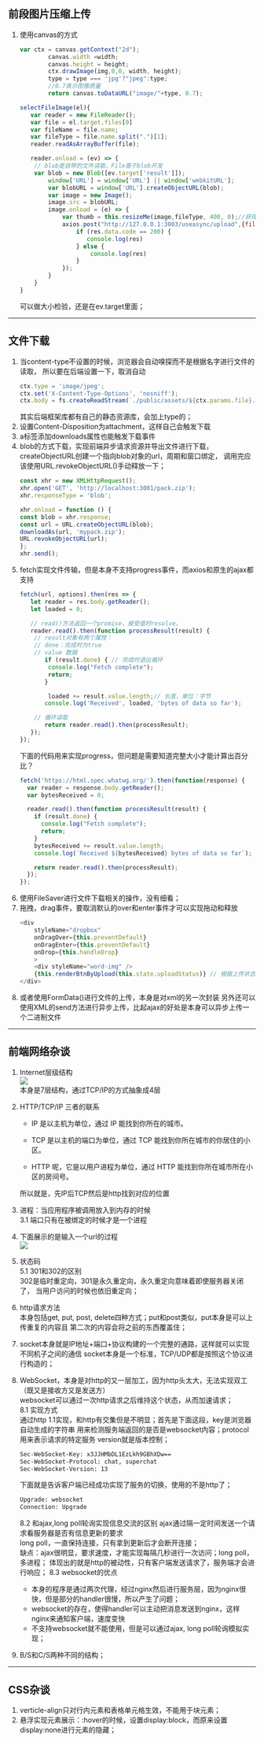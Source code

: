 ## 前段图片压缩上传
1. 使用canvas的方式
    ```javascript
    var ctx = canvas.getContext("2d");
            canvas.width =width;
            canvas.height = height;
            ctx.drawImage(img,0,0, width, height);
            type = type === 'jpg'?"jpeg":type;
            //0.7表示图像质量
            return canvas.toDataURL("image/"+type, 0.7);
    ```
    ```javascript
    selectFileImage(el){
       var reader = new FileReader();
       var file = el.target.files[0]
       var fileName = file.name;
       var fileType = file.name.split(".")[1];
       reader.readAsArrayBuffer(file);

       reader.onload = (ev) => {
        // blob是自带的文件读取，File基于blob开发   
        var blob = new Blob([ev.target['result']]);
            window['URL'] = window['URL'] || window['webkitURL'];
            var blobURL = window['URL'].createObjectURL(blob);
            var image = new Image();
            image.src = blobURL;
            image.onload = (e) => {
                var thumb = this.resizeMe(image,fileType, 400, 0);//获得的路径是将图片转换成了base64
                axios.post("http://127.0.0.1:3003/useasync/upload",{file:thumb,fileName:fileName}).then(res => {
                    if (res.data.code == 200) {
                       console.log(res)
                    } else {
                        console.log(res)
                    }
                });
            }
        }
    }
    ```
    可以做大小检验，还是在ev.target里面；
    
---
## 文件下载
1. 当content-type不设置的时候，浏览器会自动嗅探而不是根据名字进行文件的读取，
所以要在后端设置一下，取消自动
    ```javascript
    ctx.type = 'image/jpeg';
    ctx.set('X-Content-Type-Options', 'nosniff');
    ctx.body = fs.createReadStream(`./public/assets/${ctx.params.file}.jpeg`);
    ```
    其实后端框架库都有自己的静态资源库，会加上type的；
2. 设置Content-Disposition为attachment，这样自己会触发下载
3. a标签添加downloads属性也能触发下载事件   
4. blob的方式下载，实现前端异步请求资源并导出文件进行下载，createObjectURL创建一个指向blob对象的url，周期和窗口绑定，
调用完应该使用URL.revokeObjectURL()手动释放一下；
    ```javascript
    const xhr = new XMLHttpRequest();
    xhr.open('GET', 'http://localhost:3001/pack.zip');
    xhr.responseType = 'blob';

    xhr.onload = function () {
    const blob = xhr.response;
    const url = URL.createObjectURL(blob);
    downloadAs(url, 'mypack.zip');
    URL.revokeObjectURL(url);
    };
    xhr.send();
    ```    
5. fetch实现文件传输，但是本身不支持progress事件，而axios和原生的ajax都支持
    ```javascript
    fetch(url, options).then(res => {
       let reader = res.body.getReader();
       let loaded = 0;
    
       // read()方法返回一个promise，接受值时resolve。
       reader.read().then(function processResult(result) {
        // result对象有两个属性：
        // done：完成时为true
        // value 数据
           if (result.done) { // 完成时退出循环
            console.log("Fetch complete");
            return;
           }

            loaded += result.value.length;// 长度，单位：字节
           console.log('Received', loaded, 'bytes of data so far');

        // 循环读取
           return reader.read().then(processResult);
       });
    });
    ```
    下面的代码用来实现progress，但问题是需要知道完整大小才能计算出百分比？
    ```javascript
    fetch('https://html.spec.whatwg.org/').then(function(response) {
      var reader = response.body.getReader();
      var bytesReceived = 0;
    
      reader.read().then(function processResult(result) {
        if (result.done) {
          console.log("Fetch complete");
          return;
        }
        bytesReceived += result.value.length;
        console.log(`Received ${bytesReceived} bytes of data so far`);
    
        return reader.read().then(processResult);
      });
    });
    ```   
6. 使用FileSaver进行文件下载相关的操作，没有细看； 
7. 拖拽，drag事件，要取消默认的over和enter事件才可以实现拖动和释放
    ```javascript
    <div
        styleName="dropbox"
        onDragOver={this.preventDefault}
        onDragEnter={this.preventDefault}
        onDrop={this.handleDrop}
        >
        <div styleName="word-img" />
        {this.renderBtnByUpload(this.state.uploadStatus)} // 根据上传状态决定是"上传文件"还是"取消上传"
    </div>
    ```
8. 或者使用FormData()进行文件的上传，本身是对xml的另一次封装
另外还可以使用XML的send方法进行异步上传，比起ajax的好处是本身可以异步上传一个二进制文件
---
## 前端网络杂谈
1. Internet层级结构  
   ![](https://user-gold-cdn.xitu.io/2018/12/13/167a83b603a15edb?imageView2/0/w/1280/h/960/format/webp/ignore-error/1)    
   本身是7层结构，通过TCP/IP的方式抽象成4层
2. HTTP/TCP/IP 三者的联系
    - IP 是以主机为单位，通过 IP 能找到你所在的城市。

    - TCP 是以主机的端口为单位，通过 TCP 能找到你所在城市的你居住的小区。

    - HTTP 呢，它是以用户进程为单位，通过 HTTP 能找到你所在城市所在小区的房间号。   

    所以就是，先IP后TCP然后是http找到对应的位置
3. 进程：当应用程序被调用放入到内存的时候  
    3.1 端口只有在被绑定的时候才是一个进程
4. 下面展示的是输入一个url的过程  
    ![](https://user-gold-cdn.xitu.io/2019/1/30/1689cc46bc146e05?imageView2/0/w/1280/h/960/format/webp/ignore-error/1) 
5. 状态码  
    5.1 301和302的区别  
        302是临时重定向，301是永久重定向，永久重定向意味着即使服务器关闭了，
        当用户访问的时候也依旧重定向；
6. http请求方法  
    本身包括get, put, post, delete四种方式；put和post类似，put本身是可以上传重复的内容且
    第二次的内容会将之前的东西覆盖住；
7. socket本身就是IP地址+端口+协议构建的一个完整的通路，这样就可以实现不同机子之间的通信
    socket本身是一个标准，TCP/UDP都是按照这个协议进行构造的；
8. WebSocket，本身是对http的又一层加工，因为http头太大，无法实现双工（既又是接收方又是发送方）    
    websocket可以通过一次http请求之后维持这个状态，从而加速请求；  
    8.1 实现方式  
    通过http 1.1实现，和http有交集但是不明显；首先是下面这段，key是浏览器自动生成的字符串
    用来检测服务端返回的是否是websocket内容；protocol用来表示请求的特定服务
    version就是版本控制；
    ```sh
    Sec-WebSocket-Key: x3JJHMbDL1EzLkh9GBhXDw==
    Sec-WebSocket-Protocol: chat, superchat
    Sec-WebSocket-Version: 13
    ```
    下面就是告诉客户端已经成功实现了服务的切换，使用的不是http了；
    ```sh
    Upgrade: websocket
    Connection: Upgrade
    ```
    8.2 和ajax,long poll轮询实现信息交流的区别
    ajax通过隔一定时间发送一个请求看服务器是否有信息更新的要求  
    long poll，一直保持连接，只有拿到更新后才会断开连接；  
    缺点：ajax很明显，要求速度，才能实现每隔几秒进行一次访问；long poll，多进程；
    体现出的就是http的被动性，只有客户端发送请求了，服务端才会进行响应；
    8.3 websocket的优点
    - 本身的程序是通过两次代理，经过nginx然后进行服务层，因为nginx很快，但是部分的handler很慢，所以产生了问题；
    - websocket的存在，使得handler可以主动把消息发送到nginx，这样nginx来通知客户端，速度变快
    - 不支持websocket就不能使用，但是可以通过ajax, long poll轮询模拟实现；
9. B/S和C/S两种不同的结构；
---
## CSS杂谈
1. verticle-align只对行内元素和表格单元格生效，不能用于块元素；
2. 悬浮实现元素展示：:hover的时候，设置display:block，而原来设置display:none进行元素的隐藏；











